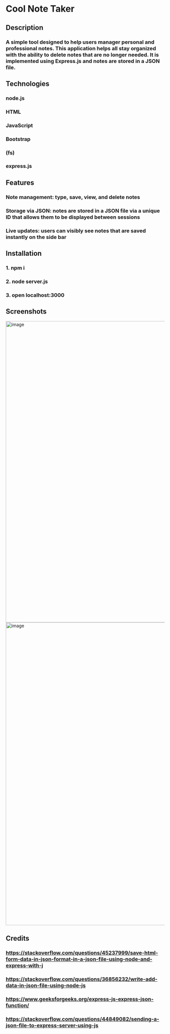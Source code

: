 # Cool Note Taker

## Description

### A simple tool designed to help users manager personal and professional notes. This application helps all stay organized with the ability to delete notes that are no longer needed. It is implemented using Express.js and notes are stored in a JSON file. 

## Technologies
### node.js
### HTML
### JavaScript
### Bootstrap
### (fs)
### express.js

## Features
### Note management: type, save, view, and delete notes
### Storage via JSON: notes are stored in a JSON file via a unique ID that allows them to be displayed between sessions
### Live updates: users can visibly see notes that are saved instantly on the side bar

## Installation
### 1. npm i
### 2. node server.js
### 3. open localhost:3000

## Screenshots

<img width="950" alt="image" src="https://github.com/user-attachments/assets/4067eab7-5ca4-43e7-83d7-1fe2b0383a9d">
<img width="955" alt="image" src="https://github.com/user-attachments/assets/bdef4700-ea64-40b7-b463-58060ff86191">



## Credits

### https://stackoverflow.com/questions/45237999/save-html-form-data-in-json-format-in-a-json-file-using-node-and-express-with-j
### https://stackoverflow.com/questions/36856232/write-add-data-in-json-file-using-node-js
### https://www.geeksforgeeks.org/express-js-express-json-function/
### https://stackoverflow.com/questions/44849082/sending-a-json-file-to-express-server-using-js
